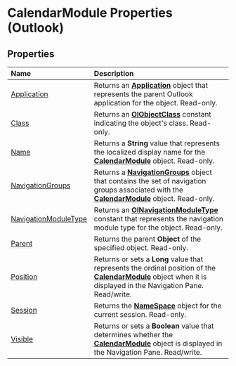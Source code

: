 
# CalendarModule Properties (Outlook)

## Properties



|**Name**|**Description**|
|:-----|:-----|
|[Application](9bc00532-e527-aa34-7377-704e1d54a2ff.md)|Returns an  **[Application](797003e7-ecd1-eccb-eaaf-32d6ddde8348.md)** object that represents the parent Outlook application for the object. Read-only.|
|[Class](0f106f3d-b4c4-54ce-746e-89cd5cac62e7.md)|Returns an  **[OlObjectClass](33d724b3-df3c-2a7f-a80f-93b66d96f588.md)** constant indicating the object's class. Read-only.|
|[Name](1c1e262e-8775-5039-a9f2-1a279f4289a9.md)|Returns a  **String** value that represents the localized display name for the **[CalendarModule](9203024d-9cef-75e0-600f-f3899e24761a.md)** object. Read-only.|
|[NavigationGroups](2f19eceb-24e6-a55c-7013-c840bd0c9fbb.md)|Returns a  **[NavigationGroups](07206203-36a9-7467-3a89-24fa2a7c2b1f.md)** object that contains the set of navigation groups associated with the **[CalendarModule](9203024d-9cef-75e0-600f-f3899e24761a.md)** object. Read-only.|
|[NavigationModuleType](cb63445b-0438-c97e-0b38-eaf17b6b739e.md)|Returns an  **[OlNavigationModuleType](2140a094-6bee-aba1-03cd-71fa2c55842e.md)** constant that represents the navigation module type for the object. Read-only.|
|[Parent](1a0637c3-e449-32ba-8597-87b8a04235f4.md)|Returns the parent  **Object** of the specified object. Read-only.|
|[Position](3857d981-acd7-975c-0ff1-453ee2b7402e.md)|Returns or sets a  **Long** value that represents the ordinal position of the **[CalendarModule](9203024d-9cef-75e0-600f-f3899e24761a.md)** object when it is displayed in the Navigation Pane. Read/write.|
|[Session](df23c975-9ac9-4ed9-0369-dce6b59e518a.md)|Returns the  **[NameSpace](f0dcaa19-07f5-5d42-a3bf-2e42b7885644.md)** object for the current session. Read-only.|
|[Visible](e34a7247-59aa-0a7f-fe8c-b439f683b22c.md)|Returns or sets a  **Boolean** value that determines whether the **[CalendarModule](9203024d-9cef-75e0-600f-f3899e24761a.md)** object is displayed in the Navigation Pane. Read/write.|

